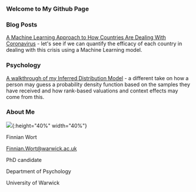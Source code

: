 
### Welcome to My Github Page

### Blog Posts

[A Machine Learning Approach to How Countries Are Dealing With Coronavirus](COVID_model_1.md) - let's see if we can quantify the efficacy of each country in dealing with this crisis using a Machine Learning model. 

### Psychology

[A walkthrough of my Inferred Distribution Model](#IBDm_md.md) - a different take on how a person may guess a probability density function based on the samples they have received and how rank-based valuations and context effects may come from this.

### About Me

![](image0.jpeg){:height="40%" width="40%"}

Finnian Wort

Finnian.Wort@warwick.ac.uk

PhD candidate

Department of Psychology

University of Warwick


